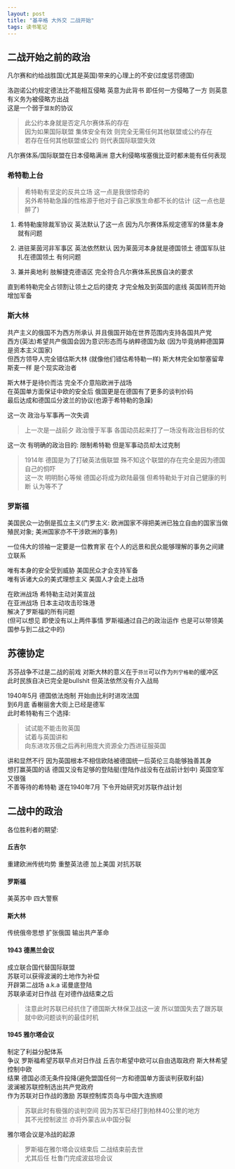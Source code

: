 ```yaml
---
layout: post
title: "基辛格 大外交 二战开始"
tags: 读书笔记
---
```


## 二战开始之前的政治

凡尔赛和约给战胜国(尤其是英国)带来的心理上的不安(过度惩罚德国)   

洛迦诺公约规定德法比不能相互侵略 英意为此背书 即任何一方侵略了一方 则英意有义务为被侵略方出战    
这是一个弱于`盟友`的协议   

> 此公约本身就是否定凡尔赛体系的存在   
> 因为如果国际联盟 集体安全有效 则完全无需任何其他联盟或公约存在   
> 若存在任何其他联盟或公约 则代表国际联盟失效   

<!--more-->

凡尔赛体系/国际联盟在日本侵略满洲 意大利侵略埃塞俄比亚时都未能有任何表现   

### 希特勒上台

> 希特勒有坚定的反共立场 这一点是我很惊奇的   
> 另外希特勒急躁的性格源于他对于自己家族生命都不长的估计 (这一点也是醉了)   

1. 希特勒废除裁军协议 英法默认了这一点 因为凡尔赛体系规定德军的体量本身就有问题   

2. 进驻莱茵河非军事区 英法依然默认 因为莱茵河本身就是德国领土 德国军队驻扎在德国领土 有何问题   

3. 兼并奥地利 肢解捷克德语区 完全符合凡尔赛体系民族自决的要求   

直到希特勒完全占领割让领土之后的捷克 才完全触及到英国的底线 英国转而开始增加军备    

### 斯大林

共产主义的俄国不为西方所承认 并且俄国开始在世界范围内支持各国共产党   
西方(英法)希望共产俄国会因为意识形态而与纳粹德国为敌 (因为毕竟纳粹德国算是资本主义国家)   
但西方领导人完全错估斯大林 (就像他们错估希特勒一样) 斯大林完全如黎塞留卑斯麦一样 是个现实政治者   

斯大林于是待价而沽 完全不介意陷欧洲于战场   
在英国单方面保证中欧的安全后 俄国更是在德国有了更多的谈判价码   
最后达成和德国瓜分波兰的协议(也源于希特勒的急躁)   

这一次 政治与军事再一次失调

> 上一次是一战前夕 政治慢于军事 各国动员起来打了一场没有政治目标的仗   

这一次 有明确的政治目的: 限制希特勒 但是军事动员却太过克制   

> 1914年 德国是为了打破英法俄联盟 殊不知这个联盟的存在完全是因为德国自己的恫吓   
> 这一次 明明耐心等候 德国必将成为欧陆最强 但希特勒处于对自己健康的判断 认为等不了   


### 罗斯福

美国民众一边倒是孤立主义(门罗主义: 欧洲国家不得把美洲已独立自由的国家当做殖民对象; 美洲国家亦不干涉欧洲的事务)   

一位伟大的领袖一定要是一位教育家 在个人的远景和民众能够理解的事务之间建立联系   

唯有本身的安全受到威胁 美国民众才会支持军备   
唯有诉诸大众的美式理想主义 美国人才会走上战场   

在欧洲战场 希特勒主动对美宣战    
在亚洲战场 日本主动攻击珍珠港   
解决了罗斯福的所有问题   
(但可以想见 即使没有以上两件事情 罗斯福通过自己的政治运作 也是可以带领美国参与到二战之中的)   

## 苏德协定

苏芬战争不过是二战的前戏 对斯大林的意义在于`芬兰`可以作为`列宁格勒`的缓冲区   
此时民族自决已完全是bullshit 但英法依然没有介入战局   

1940年5月 德国依法炮制 开始由比利时进攻法国   
到6月底 香榭丽舍大街上已经是德军   
此时希特勒有三个选择: 

> 试试能不能击败英国   
> 试着与英国讲和    
> 向东进攻苏俄之后再利用庞大资源全力西进征服英国    

讲和显然不行 因为英国根本不相信欧陆被德国统一后英伦三岛能够独善其身   
想打赢英国的话 德国又没有足够的登陆艇(登陆作战没有在战前计划中) 英国空军又很强   
不善等待的希特勒 遂在1940年7月 下令开始研究对苏联作战计划   

## 二战中的政治

各位胜利者的期望: 

#### 丘吉尔
重建欧洲传统均势 重整英法德 加上美国 对抗苏联   

#### 罗斯福
美英苏中 四大警察   

#### 斯大林
传统俄帝思想 扩张俄国 输出共产革命   


#### 1943 德黑兰会议
成立联合国代替国际联盟   
苏联可以获得波澜的土地作为补偿   
开辟第二战场 a.k.a 诺曼底登陆   
苏联承诺对日作战 在对德作战结束之后   

> 注意此时苏联已经抗住了德国斯大林保卫战这一波 所以盟国失去了跟苏联就中欧问题谈判的最佳时机    

#### 1945 雅尔塔会议
制定了利益分配体系   
争议 罗斯福希望苏联早点对日作战 丘吉尔希望中欧可以自由选取政府 斯大林希望控制中欧   
结果 德国必须无条件投降(避免盟国任何一方和德国单方面谈判获取利益)   
波澜被苏联控制选出共产党政府   
作为苏联对日作战的激励 苏联控制库页岛与中国大连旅顺   

> 苏联此时有极强的谈判空间 因为苏军已经打到柏林40公里的地方   
> 其不光控制波兰 亦将外蒙古从中国分裂   


雅尔塔会议是冷战的起源    

> 罗斯福在雅尔塔会议结束后 二战结束前去世   
> 尤其后任 杜鲁门完成波兹坦会议   